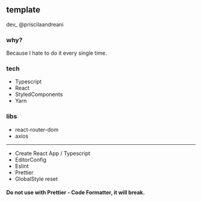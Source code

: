 ## template

dev_
@priscilaandreani


### why?

<p>Because I hate to do it every single time. </p>


### tech

* Typescript
* React
* StyledComponents
* Yarn

### libs

* react-router-dom
* axios

---

* Create React App / Typescript
* EditorConfig
* Eslint
* Prettier
* GlobalStyle reset

#### Do not use with Prettier - Code Formatter, it will break.